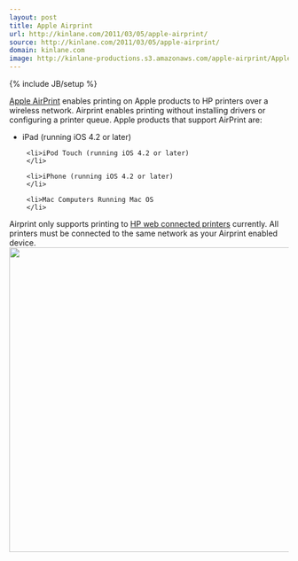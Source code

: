 ```yaml
---
layout: post
title: Apple Airprint
url: http://kinlane.com/2011/03/05/apple-airprint/
source: http://kinlane.com/2011/03/05/apple-airprint/
domain: kinlane.com
image: http://kinlane-productions.s3.amazonaws.com/apple-airprint/Apple-Airprint-Overview.png
---
```

{% include JB/setup %}<p>
     <a title="Apple Airprint"
        href="http://support.apple.com/kb/ht4356">Apple AirPrint</a> enables printing on Apple products to HP printers over a wireless network. Airprint enables printing without installing drivers or configuring a printer queue. Apple products that support AirPrint are:
</p>

<ul class="mainlist">
     <li>iPad (running iOS 4.2 or later)
     </li>

     <li>iPod Touch (running iOS 4.2 or later)
     </li>

     <li>iPhone (running iOS 4.2 or later)
     </li>

     <li>Mac Computers Running Mac OS
     </li>
</ul>

<p>
     Airprint only supports printing to <a title="HP Web Connected Printers"
        href="http://h30495.www3.hp.com/about/printers">HP web connected printers</a> currently. All printers must be connected to the same network as your Airprint enabled device. <a href="http://kinlane-productions.s3.amazonaws.com/apple-airprint/Apple-Airprint-Overview.pn"
        target="_blank"><img class="aligncenter"
          src="http://kinlane-productions.s3.amazonaws.com/apple-airprint/Apple-Airprint-Overview.png"
          alt=""
          width="550" /></a>
</p>